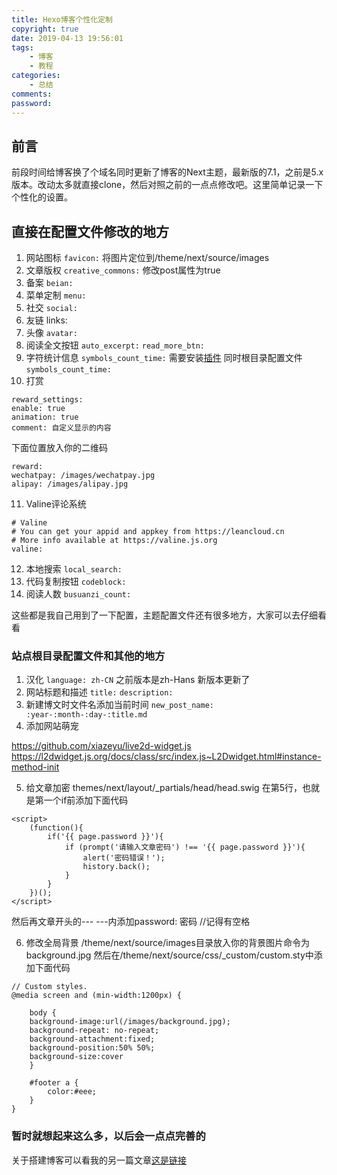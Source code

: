 ```yaml
---
title: Hexo博客个性化定制
copyright: true
date: 2019-04-13 19:56:01
tags:
	- 博客
	- 教程
categories:
	- 总结
comments:
password:
---
```


## 前言
前段时间给博客换了个域名同时更新了博客的Next主题，最新版的7.1，之前是5.x版本。改动太多就直接clone，然后对照之前的一点点修改吧。这里简单记录一下个性化的设置。

## 直接在配置文件修改的地方
1. 网站图标
`favicon:`
将图片定位到/theme/next/source/images
2. 文章版权
`creative_commons:`
修改post属性为true
3. 备案
`beian:`
4. 菜单定制
`menu:`
5. 社交
`social:`
6. 友链
links:
7. 头像
`avatar:`
8. 阅读全文按钮
`auto_excerpt:`
`read_more_btn: `
9. 字符统计信息
`symbols_count_time:`
需要安装[插件](https://github.com/theme-next/hexo-symbols-count-time)
同时根目录配置文件
`symbols_count_time:`
10. 打赏
```
reward_settings:
enable: true
animation: true
comment: 自定义显示的内容
```
下面位置放入你的二维码
```
reward:
wechatpay: /images/wechatpay.jpg
alipay: /images/alipay.jpg
```
11. Valine评论系统
```
# Valine
# You can get your appid and appkey from https://leancloud.cn
# More info available at https://valine.js.org
valine:
```
12. 本地搜索
`local_search:`
13. 代码复制按钮
`codeblock:`
14. 阅读人数
`busuanzi_count:`

这些都是我自己用到了一下配置，主题配置文件还有很多地方，大家可以去仔细看看
### 站点根目录配置文件和其他的地方
1. 汉化
`language: zh-CN`  之前版本是zh-Hans 新版本更新了
2. 网站标题和描述
`title:`
`description:`
3. 新建博文时文件名添加当前时间
`new_post_name: :year-:month-:day-:title.md`
4. 添加网站萌宠

https://github.com/xiazeyu/live2d-widget.js
https://l2dwidget.js.org/docs/class/src/index.js~L2Dwidget.html#instance-method-init

5. 给文章加密
themes/next/layout/_partials/head/head.swig
在第5行，也就是第一个if前添加下面代码
```
<script>
    (function(){
        if('{{ page.password }}'){
            if (prompt('请输入文章密码') !== '{{ page.password }}'){
                alert('密码错误！');
                history.back();
            }
        }
    })();
</script>
```
然后再文章开头的--- ---内添加password: 密码   //记得有空格

6. 修改全局背景
/theme/next/source/images目录放入你的背景图片命令为background.jpg
然后在/theme/next/source/css/_custom/custom.sty中添加下面代码
```
// Custom styles.
@media screen and (min-width:1200px) {

    body {
    background-image:url(/images/background.jpg);
    background-repeat: no-repeat;
    background-attachment:fixed;
    background-position:50% 50%; 
    background-size:cover
    }

    #footer a {
        color:#eee;
    }
}
```
### 暂时就想起来这么多，以后会一点点完善的
关于搭建博客可以看我的另一篇文章[这是链接](
https://sxz799.ml/2019/03/20/%E4%BD%BF%E7%94%A8Github%E6%90%AD%E5%BB%BAhexo%E9%9D%99%E6%80%81%E5%8D%9A%E5%AE%A2%E6%80%BB%E7%BB%93/#more)
